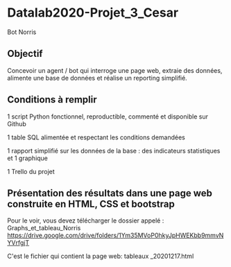 # Datalab2020-Projet_3_Cesar
Bot Norris

## Objectif

Concevoir un agent / bot qui interroge une page web, extraie des données, alimente une base de données et réalise un reporting simplifié.

## Conditions à remplir

1 script Python fonctionnel, reproductible, commenté et disponible sur Github

1 table SQL alimentée et respectant les conditions demandées

1 rapport simplifié sur les données de la base : des indicateurs statistiques et 1 graphique

1 Trello du projet

## Présentation des résultats dans une page web construite en HTML, CSS et bootstrap

Pour le voir, vous devez télécharger le dossier appelé : Graphs_et_tableau_Norris
https://drive.google.com/drive/folders/1Ym35MVoP0hkyJpHWEKbb9mmvNYVrfgjT

C'est le fichier qui contient la page web: tableaux _20201217.html

